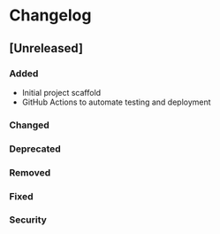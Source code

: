 # Changelog

## [Unreleased]
### Added
- Initial project scaffold
- GitHub Actions to automate testing and deployment
### Changed

### Deprecated

### Removed

### Fixed

### Security
